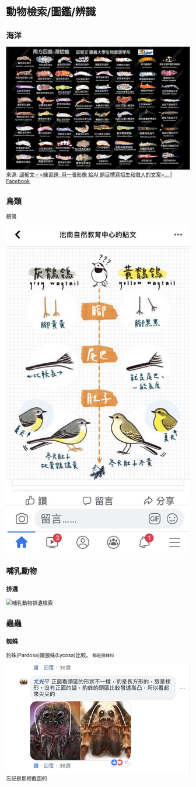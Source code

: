 # 動物檢索/圖鑑/辨識

## 海洋

![國立嘉義大學生物資源系::邱郁文::南方四島海蛞蝓](../assets/nature/chiuywlab-sea-slug.jpg)
來源: [邱郁文 - <練習題: 用一張影像 給AI 題目撰寫招生和徵人的文案>... | Facebook](https://www.facebook.com/permalink.php?story_fbid=pfbid02sJbvrYx1tBkKP4gXCGCuQ7YJYT65r2F48CFpM2QtkWjLPBsXNt8nQTYPuo198uSXl&id=619543911)

## 鳥類

鶺鴒

![鶺鴒.jpg](../assets/nature/鶺鴒.jpg)


## 哺乳動物

### 排遺

![哺乳動物排遺檢索](../assets/nature/mammal-shit.jpg)

## 蟲蟲

### 蜘蛛
豹蛛(Pardosa)跟狼蛛(Lycosa)比較。 `都是狼蛛科`

![](../assets/nature/diff-Lycosa-Pardosa.png)
忘記是那裡截圖的
